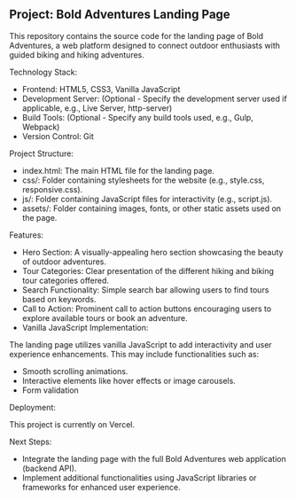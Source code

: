 ## Project: Bold Adventures Landing Page
This repository contains the source code for the landing page of Bold Adventures, a web platform designed to connect outdoor enthusiasts with guided biking and hiking adventures.

Technology Stack:
- Frontend: HTML5, CSS3, Vanilla JavaScript
- Development Server: (Optional - Specify the development server used if applicable, e.g., Live Server, http-server)
- Build Tools: (Optional - Specify any build tools used, e.g., Gulp, Webpack)
- Version Control: Git

Project Structure:
- index.html: The main HTML file for the landing page.
- css/: Folder containing stylesheets for the website (e.g., style.css, responsive.css).
- js/: Folder containing JavaScript files for interactivity (e.g., script.js).
- assets/: Folder containing images, fonts, or other static assets used on the page.


Features:
- Hero Section: A visually-appealing hero section showcasing the beauty of outdoor adventures.
- Tour Categories: Clear presentation of the different hiking and biking tour categories offered.
- Search Functionality: Simple search bar allowing users to find tours based on keywords.
- Call to Action: Prominent call to action buttons encouraging users to explore available tours or book an adventure.
- Vanilla JavaScript Implementation:

The landing page utilizes vanilla JavaScript to add interactivity and user experience enhancements. This may include functionalities such as:
- Smooth scrolling animations.
- Interactive elements like hover effects or image carousels.
- Form validation


Deployment:


This project is currently on Vercel.


Next Steps:

- Integrate the landing page with the full Bold Adventures web application (backend API).
- Implement additional functionalities using JavaScript libraries or frameworks for enhanced user experience.
